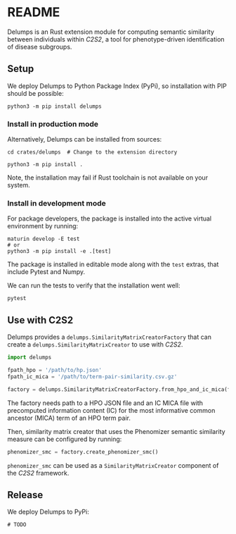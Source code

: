 # README

Delumps is an Rust extension module for computing semantic similarity between individuals within *C2S2*,
a tool for phenotype-driven identification of disease subgroups.


## Setup

We deploy Delumps to Python Package Index (PyPi), so installation with PIP should be possible:

```shell
python3 -m pip install delumps
```

### Install in production mode

Alternatively, Delumps can be installed from sources:

```shell
cd crates/delumps  # Change to the extension directory

python3 -m pip install .
```
Note, the installation may fail if Rust toolchain is not available on your system.


### Install in development mode

For package developers, the package is installed into the active virtual environment by running:

```shell
maturin develop -E test
# or
python3 -m pip install -e .[test]
```

The package is installed in editable mode along with the `test` extras, that include Pytest and Numpy.

We can run the tests to verify that the installation went well:

```shell
pytest
```

## Use with C2S2

Delumps provides a `delumps.SimilarityMatrixCreatorFactory` 
that can create a `delumps.SimilarityMatrixCreator` to use with *C2S2*.

```python
import delumps

fpath_hpo = '/path/to/hp.json'
fpath_ic_mica = '/path/to/term-pair-similarity.csv.gz'

factory = delumps.SimilarityMatrixCreatorFactory.from_hpo_and_ic_mica(fpath_hpo, fpath_ic_mica)
```

The factory needs path to a HPO JSON file and an IC MICA file with precomputed information content (IC)
for the most informative common ancestor (MICA) term of an HPO term pair.

Then, similarity matrix creator that uses the Phenomizer semantic similarity measure can be configured
by running:

```python
phenomizer_smc = factory.create_phenomizer_smc()
```

`phenomizer_smc` can be used as a `SimilarityMatrixCreator` component of the *C2S2* framework.


## Release

We deploy Delumps to PyPi:

```shell
# TODO
```